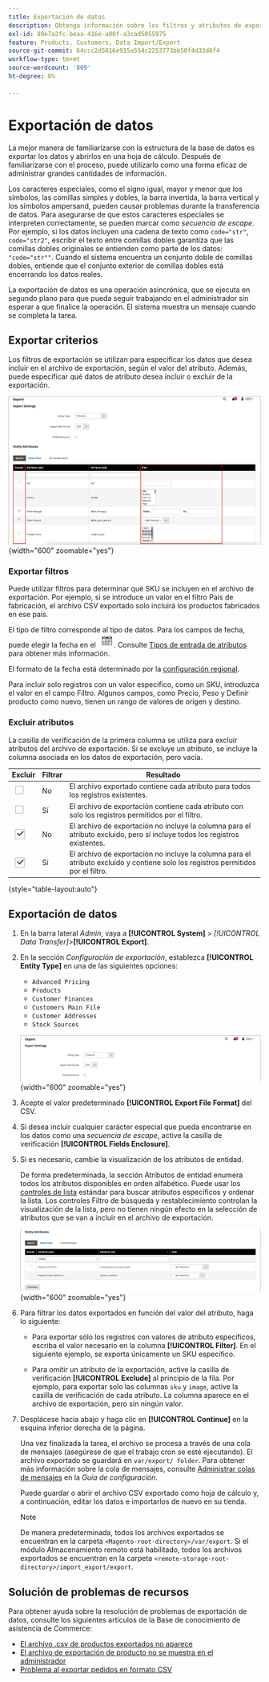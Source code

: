 ```yaml
---
title: Exportación de datos
description: Obtenga información sobre los filtros y atributos de exportación de datos y cómo exportar datos desde su tienda.
exl-id: 80e7a2fc-beaa-416e-a00f-a3cad5055975
feature: Products, Customers, Data Import/Export
source-git-commit: 64ccc2d5016e915a554c2253773bb50f4d33d6f4
workflow-type: tm+mt
source-wordcount: '809'
ht-degree: 0%

---
```


# Exportación de datos

La mejor manera de familiarizarse con la estructura de la base de datos es exportar los datos y abrirlos en una hoja de cálculo. Después de familiarizarse con el proceso, puede utilizarlo como una forma eficaz de administrar grandes cantidades de información.

Los caracteres especiales, como el signo igual, mayor y menor que los símbolos, las comillas simples y dobles, la barra invertida, la barra vertical y los símbolos ampersand, pueden causar problemas durante la transferencia de datos. Para asegurarse de que estos caracteres especiales se interpreten correctamente, se pueden marcar como _secuencia de escape_. Por ejemplo, si los datos incluyen una cadena de texto como `code="str"`, `code="str2"`, escribir el texto entre comillas dobles garantiza que las comillas dobles originales se entienden como parte de los datos: `"code="str""`. Cuando el sistema encuentra un conjunto doble de comillas dobles, entiende que el conjunto exterior de comillas dobles está encerrando los datos reales.

La exportación de datos es una operación asincrónica, que se ejecuta en segundo plano para que pueda seguir trabajando en el administrador sin esperar a que finalice la operación. El sistema muestra un mensaje cuando se completa la tarea.

## Exportar criterios

Los filtros de exportación se utilizan para especificar los datos que desea incluir en el archivo de exportación, según el valor del atributo. Además, puede especificar qué datos de atributo desea incluir o excluir de la exportación.

![Criterios de exportación de datos](./assets/data-export-entity-attributes-exclude.png){width="600" zoomable="yes"}

### Exportar filtros

Puede utilizar filtros para determinar qué SKU se incluyen en el archivo de exportación. Por ejemplo, si se introduce un valor en el filtro País de fabricación, el archivo CSV exportado solo incluirá los productos fabricados en ese país.

El tipo de filtro corresponde al tipo de datos. Para los campos de fecha, puede elegir la fecha en el ![icono del calendario](../assets/icon-calendar.png). Consulte [Tipos de entrada de atributos](../catalog/attributes-input-types.md) para obtener más información.

El formato de la fecha está determinado por la [configuración regional](../getting-started/store-details.md#locale-options).

Para incluir solo registros con un valor específico, como un SKU, introduzca el valor en el campo Filtro. Algunos campos, como Precio, Peso y Definir producto como nuevo, tienen un rango de valores de origen y destino.

### Excluir atributos

La casilla de verificación de la primera columna se utiliza para excluir atributos del archivo de exportación. Si se excluye un atributo, se incluye la columna asociada en los datos de exportación, pero vacía.

| Excluir | Filtrar | Resultado |
|--- |--- |--- |
| ![Casilla de verificación borrada](../assets/checkbox-clear.png) | No | El archivo exportado contiene cada atributo para todos los registros existentes. |
| ![Casilla de verificación borrada](../assets/checkbox-clear.png) | Sí | El archivo de exportación contiene cada atributo con solo los registros permitidos por el filtro. |
| ![Casilla seleccionada](../assets/checkbox-selected.png) | No | El archivo de exportación no incluye la columna para el atributo excluido, pero sí incluye todos los registros existentes. |
| ![Casilla seleccionada](../assets/checkbox-selected.png) | Sí | El archivo de exportación no incluye la columna para el atributo excluido y contiene solo los registros permitidos por el filtro. |

{style="table-layout:auto"}

## Exportación de datos

1. En la barra lateral _Admin_, vaya a **[!UICONTROL System]** > _[!UICONTROL Data Transfer]_>**[!UICONTROL Export]**.

1. En la sección _Configuración de exportación_, establezca **[!UICONTROL Entity Type]** en una de las siguientes opciones:

   - `Advanced Pricing`
   - `Products`
   - `Customer Finances`
   - `Customers Main File`
   - `Customer Addresses`
   - `Stock Sources`

   ![Configuración de exportación de datos](./assets/data-export-settings.png){width="600" zoomable="yes"}

1. Acepte el valor predeterminado **[!UICONTROL Export File Format]** del CSV.

1. Si desea incluir cualquier carácter especial que pueda encontrarse en los datos como una _secuencia de escape_, active la casilla de verificación **[!UICONTROL Fields Enclosure]**.

1. Si es necesario, cambie la visualización de los atributos de entidad.

   De forma predeterminada, la sección Atributos de entidad enumera todos los atributos disponibles en orden alfabético. Puede usar los [controles de lista](../getting-started/admin-grid-controls.md) estándar para buscar atributos específicos y ordenar la lista. Los controles Filtro de búsqueda y restablecimiento controlan la visualización de la lista, pero no tienen ningún efecto en la selección de atributos que se van a incluir en el archivo de exportación.

   ![Atributos de entidad filtrados para la exportación de datos](./assets/data-export-filter-entity-attributes.png){width="600" zoomable="yes"}

1. Para filtrar los datos exportados en función del valor del atributo, haga lo siguiente:

   - Para exportar sólo los registros con valores de atributo específicos, escriba el valor necesario en la columna **[!UICONTROL Filter]**. En el siguiente ejemplo, se exporta únicamente un SKU específico.

   - Para omitir un atributo de la exportación, active la casilla de verificación **[!UICONTROL Exclude]** al principio de la fila. Por ejemplo, para exportar solo las columnas `sku` y `image`, active la casilla de verificación de cada atributo. La columna aparece en el archivo de exportación, pero sin ningún valor.

1. Desplácese hacia abajo y haga clic en **[!UICONTROL Continue]** en la esquina inferior derecha de la página.

   Una vez finalizada la tarea, el archivo se procesa a través de una cola de mensajes (asegúrese de que el trabajo cron se esté ejecutando). El archivo exportado se guardará en `var/export/ folder`. Para obtener más información sobre la cola de mensajes, consulte [Administrar colas de mensajes](https://experienceleague.adobe.com/docs/commerce-operations/configuration-guide/message-queues/manage-message-queues.html) en la _Guía de configuración_.

   Puede guardar o abrir el archivo CSV exportado como hoja de cálculo y, a continuación, editar los datos e importarlos de nuevo en su tienda.

   >[!NOTE]
   >
   >De manera predeterminada, todos los archivos exportados se encuentran en la carpeta `<Magento-root-directory>/var/export`. Si el módulo Almacenamiento remoto está habilitado, todos los archivos exportados se encuentran en la carpeta `<remote-storage-root-directory>/import_export/export`.

## Solución de problemas de recursos

Para obtener ayuda sobre la resolución de problemas de exportación de datos, consulte los siguientes artículos de la Base de conocimiento de asistencia de Commerce:

- [El archivo .csv de productos exportados no aparece](https://experienceleague.adobe.com/docs/commerce-knowledge-base/kb/troubleshooting/miscellaneous/exported-products-.csv-file-does-not-appear.html)
- [El archivo de exportación de producto no se muestra en el administrador](https://experienceleague.adobe.com/docs/commerce-knowledge-base/kb/support-tools/patches/v1-0-9/mdva-31168-magento-patch-product-export-file-does-not-show-in-admin.html)
- [Problema al exportar pedidos en formato CSV](https://experienceleague.adobe.com/docs/commerce-knowledge-base/kb/support-tools/patches/v1-0-8/mdva-31242-magento-patch-issue-in-exporting-orders-in-csv-format.html)
